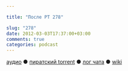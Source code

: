 ```yaml
---

title: "После РТ 278"

slug: "278"
date: 2012-03-03T17:37:00+03:00
comments: true
categories: podcast
---
```

[аудио](http://cdn.radio-t.com/rt278post.mp3) ● [пиратский torrent](http://pirates.radio-t.com/torrents/rt278post.mp3.torrent) ● [лог чата](http://chat.radio-t.com/logs/radio-t-278.html) ● [wiki](http://wiki.radio-t.com/%D0%9F%D0%BE%D1%81%D0%BB%D0%B5_%D0%A0%D0%A2_278)<audio src="http://cdn.radio-t.com/rt278post.mp3" preload="none">
